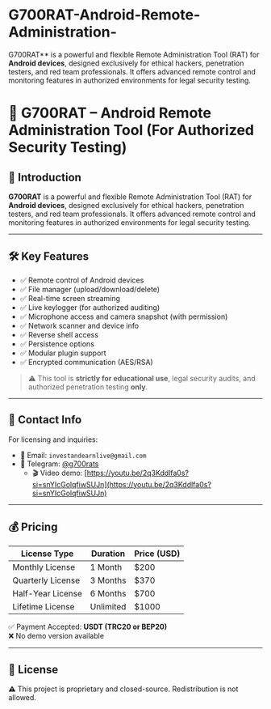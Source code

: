 # G700RAT-Android-Remote-Administration-
G700RAT** is a powerful and flexible Remote Administration Tool (RAT) for **Android devices**, designed exclusively for ethical hackers, penetration testers, and red team professionals. It offers advanced remote control and monitoring features in authorized environments for legal security testing.

# 📱 G700RAT – Android Remote Administration Tool (For Authorized Security Testing)

## 🚀 Introduction

**G700RAT** is a powerful and flexible Remote Administration Tool (RAT) for **Android devices**, designed exclusively for ethical hackers, penetration testers, and red team professionals. It offers advanced remote control and monitoring features in authorized environments for legal security testing.

---

## 🛠️ Key Features

- ✅ Remote control of Android devices
- ✅ File manager (upload/download/delete)
- ✅ Real-time screen streaming
- ✅ Live keylogger (for authorized auditing)
- ✅ Microphone access and camera snapshot (with permission)
- ✅ Network scanner and device info
- ✅ Reverse shell access
- ✅ Persistence options
- ✅ Modular plugin support
- ✅ Encrypted communication (AES/RSA)

> ⚠️ This tool is **strictly for educational use**, legal security audits, and authorized penetration testing **only**.

---

## 💬 Contact Info

For licensing and inquiries:

- 📧 Email: `investandearnlive@gmail.com`  
- 💬 Telegram: [@g700rats](https://t.me/g700rats)  
  - 🎬 Video demo: [https://youtu.be/2q3Kddlfa0s?si=snYIcGolqfiwSUJn](https://youtu.be/2q3Kddlfa0s?si=snYIcGolqfiwSUJn)

---

## 💰 Pricing

| License Type       | Duration  | Price (USD) |
|--------------------|-----------|-------------|
| Monthly License     | 1 Month   | $200        |
| Quarterly License   | 3 Months  | $370        |
| Half-Year License   | 6 Months  | $700        |
| Lifetime License    | Unlimited | $1000       |

✅ Payment Accepted: **USDT (TRC20 or BEP20)**  
❌ No demo version available

---

## 🔐 License


⚠️ This project is proprietary and closed-source. Redistribution is not allowed.

